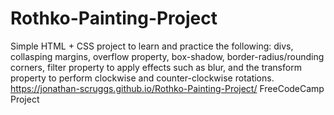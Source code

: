 # Rothko-Painting-Project
Simple HTML + CSS project to learn and practice the following: divs, collasping margins, overflow property, box-shadow,
border-radius/rounding corners, filter property to apply effects such as blur, and the transform property to perform clockwise and counter-clockwise rotations.
https://jonathan-scruggs.github.io/Rothko-Painting-Project/ FreeCodeCamp Project
